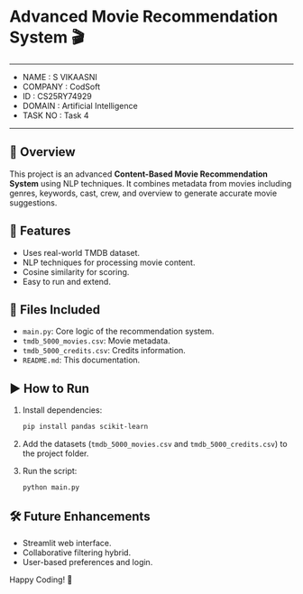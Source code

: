 # Advanced Movie Recommendation System 🎬

---

- NAME : S VIKAASNI
- COMPANY : CodSoft
- ID : CS25RY74929
- DOMAIN : Artificial Intelligence
- TASK NO : Task 4

---

## 🚀 Overview
This project is an advanced **Content-Based Movie Recommendation System** using NLP techniques. It combines metadata from movies including genres, keywords, cast, crew, and overview to generate accurate movie suggestions.

## 🧠 Features
- Uses real-world TMDB dataset.
- NLP techniques for processing movie content.
- Cosine similarity for scoring.
- Easy to run and extend.

## 📁 Files Included
- `main.py`: Core logic of the recommendation system.
- `tmdb_5000_movies.csv`: Movie metadata.
- `tmdb_5000_credits.csv`: Credits information.
- `README.md`: This documentation.

## ▶️ How to Run
1. Install dependencies:
   ```bash
   pip install pandas scikit-learn
   ```

2. Add the datasets (`tmdb_5000_movies.csv` and `tmdb_5000_credits.csv`) to the project folder.

3. Run the script:
   ```bash
   python main.py
   ```

## 🛠 Future Enhancements
- Streamlit web interface.
- Collaborative filtering hybrid.
- User-based preferences and login.

Happy Coding! 🎉
